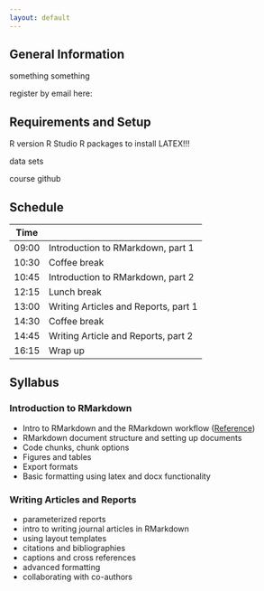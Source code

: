 ```yaml
---
layout: default
---
```


## General Information

something something

register by email here: 

## Requirements and Setup

R version
R Studio
R packages to install
LATEX!!!

data sets

course github

## Schedule

Time  |     |
---   | --- |
09:00 | Introduction to RMarkdown, part 1 |
10:30 | Coffee break |
10:45 | Introduction to RMarkdown, part 2 |
12:15 | Lunch break |
13:00 | Writing Articles and Reports, part 1 |
14:30 | Coffee break |
14:45 | Writing Article and Reports, part 2 |
16:15 | Wrap up |

## Syllabus

### Introduction to RMarkdown

* Intro to RMarkdown and the RMarkdown workflow ([Reference](intro_1.md))
* RMarkdown document structure and setting up documents
* Code chunks, chunk options
* Figures and tables
* Export formats
* Basic formatting using latex and docx functionality

### Writing Articles and Reports

* parameterized reports
* intro to writing journal articles in RMarkdown
* using layout templates
* citations and bibliographies
* captions and cross references
* advanced formatting
* collaborating with co-authors








